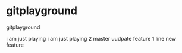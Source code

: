 # gitplayground
gitplayground

i am just playing
i am just playing 2
master uudpate
feature 1 line
new feature